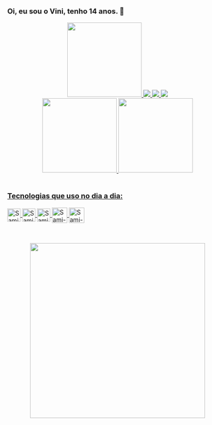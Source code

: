 ### Oi, eu sou o Vini, tenho 14 anos.  📖
<div align="center">
  <a href="https://github.com/viniciustdaik">
  <img height="170em" src="https://img.shields.io/badge/Google_Play-414141?style=for-the-badge&logo=google-play&logoColor=white"/>
  <!-- Google Play -->
  <img src="https://img.shields.io/badge/Google_chrome-4285F4?style=for-the-badge&logo=Google-chrome&logoColor=white"/>
  <!-- Google Chrome -->
  <img src="https://img.shields.io/badge/Safari-FF1B2D?style=for-the-badge&logo=Safari&logoColor=black"/>
  <!-- Safari -->
  <img src="https://img.shields.io/badge/Opera-FF1B2D?style=for-the-badge&logo=Opera&logoColor=white"/>
  <!-- Opera -->
</div>

<div align="center">
  <a href="https://github.com/viniciustdaik">
  <img height="170em" src="https://github-readme-stats.vercel.app/api?username=viniciustdaik&show_icons=true&theme=dracula&include_all_commits=true&count_private=true"/>
  <img height="170em" src="https://github-readme-stats.vercel.app/api/top-langs/?username=viniciustdaik&layout=compact&langs_count=7&theme=dracula"/>
</div>
<br/>


  
</div>




### Tecnologias que uso no dia a dia:
<div style="display: inline_block">
  <a href="https://github.com/viniciustdaik">
  <img align="center" alt="Sami-Js" height="30" src="https://img.shields.io/badge/JavaScript-F7DF1E?style=for-the-badge&logo=javascript&logoColor=black"> <!-- JS width="40"https://raw.githubusercontent.com/devicons/devicon/master/icons/javascript/javascript-plain.svg-->
  <img align="center" alt="Sami-Js" height="30" src="https://img.shields.io/badge/Python-3776AB?style=for-the-badge&logo=python&logoColor=white"> <!-- PYTHON width="40"https://raw.githubusercontent.com/devicons/devicon/master/icons/python/python-original.svg-->
  <img align="center" alt="Sami-Js" height="30" src="https://img.shields.io/badge/React-20232A?style=for-the-badge&logo=react&logoColor=61DAFB">
  <!--REACT NATIVE width="30"https://miro.medium.com/max/400/1*mrOXGyIa3BlPK80peLmEbA.png-->
   <img align="center" alt="Sami-Js" height="35" width="35" src="https://cdn.pixabay.com/photo/2017/08/05/11/16/logo-2582748_960_720.png">
  <!--HTML -->
    <img align="center" alt="Sami-Js" height="35" width="35" src="https://cdn.pixabay.com/photo/2017/08/05/11/16/logo-2582747_960_720.png">
  <!--CSS -->
  
  ##
  
<br/>

<div align="center">
  <img src="https://img1.picmix.com/output/stamp/normal/8/6/5/6/1756568_c4174.gif" width="400px" >  
  
</div>
  
